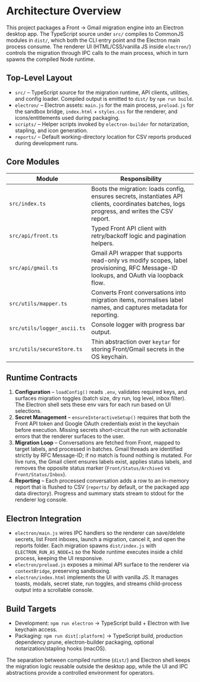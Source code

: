 # Architecture Overview

This project packages a Front → Gmail migration engine into an Electron desktop app. The TypeScript source under `src/` compiles to CommonJS modules in `dist/`, which both the CLI entry point and the Electron main process consume. The renderer UI (HTML/CSS/vanilla JS inside `electron/`) controls the migration through IPC calls to the main process, which in turn spawns the compiled Node runtime.

## Top-Level Layout

- `src/` – TypeScript source for the migration runtime, API clients, utilities, and config loader. Compiled output is emitted to `dist/` by `npm run build`.
- `electron/` – Electron assets: `main.js` for the main process, `preload.js` for the sandbox bridge, `index.html` + `styles.css` for the renderer, and icons/entitlements used during packaging.
- `scripts/` – Helper scripts invoked by `electron-builder` for notarization, stapling, and icon generation.
- `reports/` – Default working-directory location for CSV reports produced during development runs.

## Core Modules

| Module | Responsibility |
| --- | --- |
| `src/index.ts` | Boots the migration: loads config, ensures secrets, instantiates API clients, coordinates batches, logs progress, and writes the CSV report. |
| `src/api/front.ts` | Typed Front API client with retry/backoff logic and pagination helpers. |
| `src/api/gmail.ts` | Gmail API wrapper that supports read-only vs modify scopes, label provisioning, RFC Message-ID lookups, and OAuth via loopback flow. |
| `src/utils/mapper.ts` | Converts Front conversations into migration items, normalises label names, and captures metadata for reporting. |
| `src/utils/logger_ascii.ts` | Console logger with progress bar output. |
| `src/utils/secureStore.ts` | Thin abstraction over `keytar` for storing Front/Gmail secrets in the OS keychain. |

## Runtime Contracts

1. **Configuration** – `loadConfig()` reads `.env`, validates required keys, and surfaces migration toggles (batch size, dry run, log level, inbox filter). The Electron shell sets these env vars for each run based on UI selections.
2. **Secret Management** – `ensureInteractiveSetup()` requires that both the Front API token and Google OAuth credentials exist in the keychain before execution. Missing secrets short-circuit the run with actionable errors that the renderer surfaces to the user.
3. **Migration Loop** – Conversations are fetched from Front, mapped to target labels, and processed in batches. Gmail threads are identified strictly by RFC Message-ID; if no match is found nothing is mutated. For live runs, the Gmail client ensures labels exist, applies status labels, and removes the opposite status marker (`Front/Status/Archived` vs `Front/Status/Inbox`).
4. **Reporting** – Each processed conversation adds a row to an in-memory report that is flushed to CSV (`reports/` by default, or the packaged app data directory). Progress and summary stats stream to stdout for the renderer log console.

## Electron Integration

- `electron/main.js` wires IPC handlers so the renderer can save/delete secrets, list Front inboxes, launch a migration, cancel it, and open the reports folder. Each migration spawns `dist/index.js` with `ELECTRON_RUN_AS_NODE=1` so the Node runtime executes inside a child process, keeping the UI responsive.
- `electron/preload.js` exposes a minimal API surface to the renderer via `contextBridge`, preserving sandboxing.
- `electron/index.html` implements the UI with vanilla JS. It manages toasts, modals, secret state, run toggles, and streams child-process output into a scrollable console.

## Build Targets

- Development: `npm run electron` → TypeScript build + Electron with live keychain access.
- Packaging: `npm run dist[:platform]` → TypeScript build, production dependency prune, electron-builder packaging, optional notarization/stapling hooks (macOS).

The separation between compiled runtime (`dist/`) and Electron shell keeps the migration logic reusable outside the desktop app, while the UI and IPC abstractions provide a controlled environment for operators.
